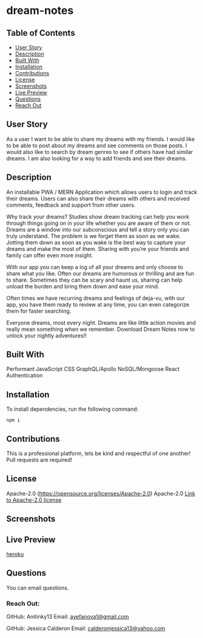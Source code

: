 # dream-notes

## Table of Contents

- [User Story](#userstory)
- [Description](#description)
- [Built With](#builtwith)
- [Installation](#installation)
- [Contributions](#Contributions)
- [License](#license)
- [Screenshots](#screenshots)
- [Live Preview](#livepreview)
- [Questions](#questions)
- [Reach Out](#reachout)

## User Story

As a user I want to be able to share my dreams with my friends. I would like to be able to post about my dreams and see comments on those posts. I would also like to search by dream genres to see if others have had similar dreams. I am also looking for a way to add friends and see their dreams.

## Description

An installable PWA / MERN Application which allows users to login and track their dreams. Users can also share their dreams with others and received comments, feedback and support from other users.

Why track your dreams? Studies show dream tracking can help you work through things going on in your life whether you are aware of them or not. Dreams are a window into our subconscious and tell a story only you can truly understand. The problem is we forget them as soon as we wake. Jotting them down as soon as you wake is the best way to capture your dreams and make the most of them. Sharing with you’re your friends and family can offer even more insight.

With our app you can keep a log of all your dreams and only choose to share what you like. Often our dreams are humorous or thrilling and are fun to share. Sometimes they can be scary and haunt us, sharing can help unload the burden and bring them down and ease your mind.

Often times we have recurring dreams and feelings of deja-vu, with our app, you have them ready to review at any time, you can even categorize them for faster searching.

Everyone dreams, most every night. Dreams are like little action movies and really mean something when we remember. Download Dream Notes now to unlock your nightly adventures!!

## Built With

Performant JavaScript
CSS
GraphQL/Apollo
NoSQL/Mongoose
React
Authentication

## Installation

To install dependencies, run the following command:

```
npm i
```

## Contributions

This is a professional platform, lets be kind and respectful of one another!
Pull requests are required!

## License

Apache-2.0
(https://opensource.org/licenses/Apache-2.0)
Apache-2.0
[Link to Apache-2.0 license](https://opensource.org/licenses/Apache-2.0)

## Screenshots

## Live Preview

[heroku]()

## Questions

You can email questions.

### Reach Out:

GitHub: Anitinky13
Email: ayefanova1@gmail.com

GitHub: Jessica Calderon
Email: calderonjessica13@yahoo.com
